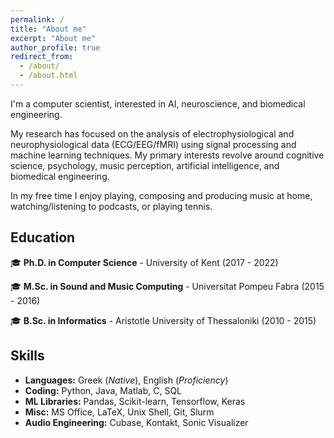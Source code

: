 ```yaml
---
permalink: /
title: "About me"
excerpt: "About me"
author_profile: true
redirect_from: 
  - /about/
  - /about.html
---
```

I'm a computer scientist, interested in AI, neuroscience, and biomedical engineering.

My research has focused on the analysis of electrophysiological and neurophysiological data (ECG/EEG/fMRI) using signal processing and machine learning techniques. My primary interests revolve around cognitive science, psychology, music perception, artificial intelligence, and biomedical engineering.

In my free time I enjoy playing, composing and producing music at home, watching/listening to podcasts, or playing tennis.

## Education

🎓 **Ph.D. in Computer Science** - University of Kent (2017 - 2022)

🎓 **M.Sc. in Sound and Music Computing** - Universitat Pompeu Fabra (2015 - 2016)

🎓 **B.Sc. in Informatics** - Aristotle University of Thessaloniki (2010 - 2015)

## Skills

- **Languages:** Greek (*Native*), English (*Proficiency*)
- **Coding:** Python, Java, Matlab, C, SQL
- **ML Libraries:** Pandas, Scikit-learn, Tensorflow, Keras
- **Misc:** MS Office, LaTeX, Unix Shell, Git, Slurm
- **Audio Engineering:** Cubase, Kontakt, Sonic Visualizer
